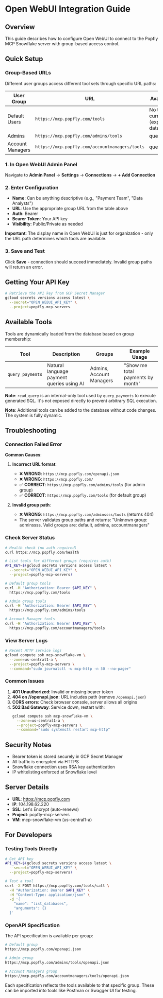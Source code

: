 # Open WebUI Integration Guide

## Overview
This guide describes how to configure Open WebUI to connect to the Popfly MCP Snowflake server with group-based access control.

## Quick Setup

### Group-Based URLs

Different user groups access different tool sets through specific URL paths:

| User Group | URL | Available Tools |
|------------|-----|-----------------|
| Default Users | `https://mcp.popfly.com/tools` | No tools currently (expandable via database) |
| Admins | `https://mcp.popfly.com/admins/tools` | query_payments |
| Account Managers | `https://mcp.popfly.com/accountmanagers/tools` | query_payments |

### 1. In Open WebUI Admin Panel
Navigate to **Admin Panel** → **Settings** → **Connections** → **+ Add Connection**

### 2. Enter Configuration
- **Name**: Can be anything descriptive (e.g., "Payment Team", "Data Analysts")
- **URL**: Use the appropriate group URL from the table above
- **Auth**: Bearer
- **Bearer Token**: Your API key
- **Visibility**: Public/Private as needed

**Important**: The display name in Open WebUI is just for organization - only the URL path determines which tools are available.

### 3. Save and Test
Click **Save** - connection should succeed immediately. Invalid group paths will return an error.

## Getting Your API Key

```bash
# Retrieve the API key from GCP Secret Manager
gcloud secrets versions access latest \
  --secret="OPEN_WEBUI_API_KEY" \
  --project=popfly-mcp-servers
```

## Available Tools

Tools are dynamically loaded from the database based on group membership:

| Tool | Description | Groups | Example Usage |
|------|-------------|--------|---------------|
| `query_payments` | Natural language payment queries using AI | Admins, Account Managers | "Show me total payments by month" |

**Note**: `read_query` is an internal-only tool used by `query_payments` to execute generated SQL. It's not exposed directly to prevent arbitrary SQL execution.

**Note**: Additional tools can be added to the database without code changes. The system is fully dynamic.

## Troubleshooting

### Connection Failed Error

**Common Causes**:

1. **Incorrect URL format**:
   - ❌ **WRONG**: `https://mcp.popfly.com/openapi.json`
   - ❌ **WRONG**: `https://mcp.popfly.com/`  
   - ✅ **CORRECT**: `https://mcp.popfly.com/admins/tools` (for admin group)
   - ✅ **CORRECT**: `https://mcp.popfly.com/tools` (for default group)

2. **Invalid group path**:
   - ❌ **WRONG**: `https://mcp.popfly.com/adminssss/tools` (returns 404)
   - The server validates group paths and returns: "Unknown group: adminssss. Valid groups are: default, admins, accountmanagers"

### Check Server Status

```bash
# Health check (no auth required)
curl https://mcp.popfly.com/health

# List tools for different groups (requires auth)
API_KEY=$(gcloud secrets versions access latest \
  --secret="OPEN_WEBUI_API_KEY" \
  --project=popfly-mcp-servers)

# Default group tools  
curl -H "Authorization: Bearer $API_KEY" \
  https://mcp.popfly.com/tools

# Admin group tools
curl -H "Authorization: Bearer $API_KEY" \
  https://mcp.popfly.com/admins/tools

# Account Manager tools  
curl -H "Authorization: Bearer $API_KEY" \
  https://mcp.popfly.com/accountmanagers/tools
```

### View Server Logs

```bash
# Recent HTTP service logs
gcloud compute ssh mcp-snowflake-vm \
  --zone=us-central1-a \
  --project=popfly-mcp-servers \
  --command="sudo journalctl -u mcp-http -n 50 --no-pager"
```

### Common Issues

1. **401 Unauthorized**: Invalid or missing bearer token
2. **404 on //openapi.json**: URL includes path (remove `/openapi.json`)
3. **CORS errors**: Check browser console, server allows all origins
4. **502 Bad Gateway**: Service down, restart with:
   ```bash
   gcloud compute ssh mcp-snowflake-vm \
     --zone=us-central1-a \
     --project=popfly-mcp-servers \
     --command="sudo systemctl restart mcp-http"
   ```

## Security Notes

- Bearer token is stored securely in GCP Secret Manager
- All traffic is encrypted via HTTPS
- Snowflake connection uses RSA key authentication
- IP whitelisting enforced at Snowflake level

## Server Details

- **URL**: https://mcp.popfly.com
- **IP**: 104.198.62.220
- **SSL**: Let's Encrypt (auto-renews)
- **Project**: popfly-mcp-servers
- **VM**: mcp-snowflake-vm (us-central1-a)

## For Developers

### Testing Tools Directly

```bash
# Get API key
API_KEY=$(gcloud secrets versions access latest \
  --secret="OPEN_WEBUI_API_KEY" \
  --project=popfly-mcp-servers)

# Test a tool
curl -X POST https://mcp.popfly.com/tools/call \
  -H "Authorization: Bearer $API_KEY" \
  -H "Content-Type: application/json" \
  -d '{
    "name": "list_databases",
    "arguments": {}
  }'
```

### OpenAPI Specification

The API specification is available per group:

```bash
# Default group
https://mcp.popfly.com/openapi.json

# Admin group
https://mcp.popfly.com/admins/tools/openapi.json

# Account Managers group
https://mcp.popfly.com/accountmanagers/tools/openapi.json
```

Each specification reflects the tools available to that specific group. These can be imported into tools like Postman or Swagger UI for testing.
